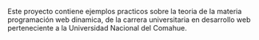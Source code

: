 Este proyecto contiene ejemplos practicos sobre la teoria de la materia programación web dinamica, de la carrera universitaria en desarrollo web perteneciente a la Universidad Nacional del Comahue.